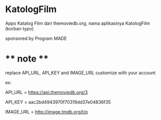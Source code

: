 # KatologFilm
Apps Katalog Film dari themoviedb.org, nama aplikasinya KatologFilm (korban typo)

sponsored by Program MADE

** note **
=
replace API_URL, API_KEY and IMAGE_URL customize with your account

ex:

API_URL = https://api.themoviedb.org/3

API_KEY = aac2bd4943970f70319dd37e04836f35

IMAGE_URL = http://image.tmdb.org/t/p
